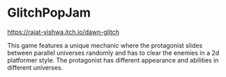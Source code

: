 # GlitchPopJam
https://rajat-vishwa.itch.io/dawn-glitch

This game features a unique mechanic where the protagonist slides between parallel universes randomly and has to clear the enemies in a 2d platformer style.
The protagonist has different appearance and abilities in different universes.

